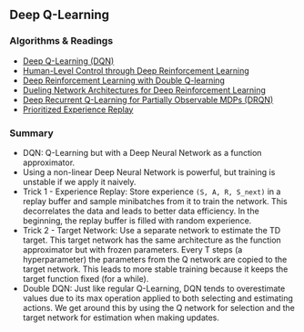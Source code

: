 ## Deep Q-Learning

### Algorithms & Readings

- [Deep Q-Learning (DQN)](https://www.cs.toronto.edu/~vmnih/docs/dqn.pdf)
- [Human-Level Control through Deep Reinforcement Learning](http://www.davidqiu.com:8888/research/nature14236.pdf)
- [Deep Reinforcement Learning with Double Q-learning](http://arxiv.org/abs/1509.06461)
- [Dueling Network Architectures for Deep Reinforcement Learning](https://arxiv.org/abs/1511.06581)
- [Deep Recurrent Q-Learning for Partially Observable MDPs (DRQN)](https://arxiv.org/abs/1507.06527)
- [Prioritized Experience Replay](http://arxiv.org/abs/1511.05952)


### Summary

- DQN: Q-Learning but with a Deep Neural Network as a function approximator.
- Using a non-linear Deep Neural Network is powerful, but training is unstable if we apply it naively.
- Trick 1 - Experience Replay: Store experience `(S, A, R, S_next)` in a replay buffer and sample minibatches from it to train the network. This decorrelates the data and leads to better data efficiency. In the beginning, the replay buffer is filled with random experience.
- Trick 2 - Target Network: Use a separate network to estimate the TD target. This target network has the same architecture as the function approximator but with frozen parameters. Every T steps (a hyperparameter) the parameters from the Q network are copied to the target network. This leads to more stable training because it keeps the target function fixed (for a while).
- Double DQN: Just like regular Q-Learning, DQN tends to overestimate values due to its max operation applied to both selecting and estimating actions. We get around this by using the Q network for selection and the target network for estimation when making updates.
